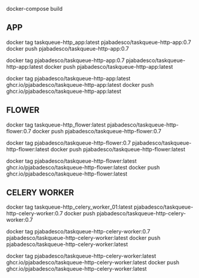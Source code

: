 docker-compose build

## APP
docker tag taskqueue-http_app:latest pjabadesco/taskqueue-http-app:0.7
docker push pjabadesco/taskqueue-http-app:0.7

docker tag pjabadesco/taskqueue-http-app:0.7 pjabadesco/taskqueue-http-app:latest
docker push pjabadesco/taskqueue-http-app:latest

docker tag pjabadesco/taskqueue-http-app:latest ghcr.io/pjabadesco/taskqueue-http-app:latest
docker push ghcr.io/pjabadesco/taskqueue-http-app:latest

## FLOWER
docker tag taskqueue-http_flower:latest pjabadesco/taskqueue-http-flower:0.7
docker push pjabadesco/taskqueue-http-flower:0.7

docker tag pjabadesco/taskqueue-http-flower:0.7 pjabadesco/taskqueue-http-flower:latest
docker push pjabadesco/taskqueue-http-flower:latest

docker tag pjabadesco/taskqueue-http-flower:latest ghcr.io/pjabadesco/taskqueue-http-flower:latest
docker push ghcr.io/pjabadesco/taskqueue-http-flower:latest

## CELERY WORKER
docker tag taskqueue-http_celery_worker_01:latest pjabadesco/taskqueue-http-celery-worker:0.7
docker push pjabadesco/taskqueue-http-celery-worker:0.7

docker tag pjabadesco/taskqueue-http-celery-worker:0.7 pjabadesco/taskqueue-http-celery-worker:latest
docker push pjabadesco/taskqueue-http-celery-worker:latest

docker tag pjabadesco/taskqueue-http-celery-worker:latest ghcr.io/pjabadesco/taskqueue-http-celery-worker:latest
docker push ghcr.io/pjabadesco/taskqueue-http-celery-worker:latest
